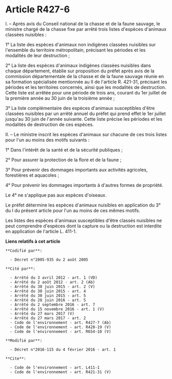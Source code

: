 # Article R427-6

I. – Après avis du Conseil national de la chasse et de la faune sauvage, le ministre chargé de la chasse fixe par arrêté
trois listes d'espèces d'animaux classées nuisibles : 

1° La liste des espèces d'animaux non indigènes classées nuisibles sur l'ensemble du territoire métropolitain, précisant les
périodes et les modalités de leur destruction ; 

2° La liste des espèces d'animaux indigènes classées nuisibles dans chaque département, établie sur proposition du préfet
après avis de la commission départementale de la chasse et de la faune sauvage réunie en sa formation spécialisée mentionnée
au II de l'article R. 421-31, précisant les périodes et les territoires concernés, ainsi que les modalités de destruction.
Cette liste est arrêtée pour une période de trois ans, courant du 1er juillet de la première année au 30 juin de la troisième
année ; 

3° La liste complémentaire des espèces d'animaux susceptibles d'être classées nuisibles par un arrêté annuel du préfet qui
prend effet le 1er juillet jusqu'au 30 juin de l'année suivante. Cette liste précise les périodes et les modalités de
destruction de ces espèces. 

II. – Le ministre inscrit les espèces d'animaux sur chacune de ces trois listes pour l'un au moins des motifs suivants : 

1° Dans l'intérêt de la santé et de la sécurité publiques ; 

2° Pour assurer la protection de la flore et de la faune ; 

3° Pour prévenir des dommages importants aux activités agricoles, forestières et aquacoles ; 

4° Pour prévenir les dommages importants à d'autres formes de propriété. 

Le 4° ne s'applique pas aux espèces d'oiseaux. 

Le préfet détermine les espèces d'animaux nuisibles en application du 3° du I du présent article pour l'un au moins de ces
mêmes motifs. 

Les listes des espèces d'animaux susceptibles d'être classés nuisibles ne peut comprendre d'espèces dont la capture ou la
destruction est interdite en application de l'article L. 411-1.

**Liens relatifs à cet article**

	**Codifié par**:

	  - Décret n°2005-935 du 2 août 2005

	**Cité par**:

	  - Arrêté du 3 avril 2012 - art. 1 (VD)
	  - Arrêté du 2 août 2012 - art. 2 (Ab)
	  - Arrêté du 30 juin 2015 - art. 2 (V)
	  - Arrêté du 30 juin 2015 - art. 4
	  - Arrêté du 30 juin 2015 - art. 5
	  - Arrêté du 28 juin 2016 - art. 5
	  - Arrêté du 2 septembre 2016 - art. 7
	  - Arrêté du 15 novembre 2016 - art. 1 (V)
	  - Arrêté du 27 mars 2017 (V)
	  - Arrêté du 27 mars 2017 - art. 2
	  - Code de l'environnement - art. R427-7 (Ab)
	  - Code de l'environnement - art. R428-19 (V)
	  - Code de l'environnement - art. R654-10 (V)

	**Modifié par**:

	  - Décret n°2016-115 du 4 février 2016 - art. 1

	**Cite**:

	  - Code de l'environnement - art. L411-1
	  - Code de l'environnement - art. R421-31 (V)

